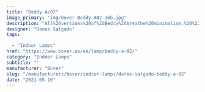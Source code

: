 ```yaml
---
title: "Beddy A/02"
image_primary: "img/Bover-Beddy-A02-amb.jpg"
description: "All%20versions%20of%20Beddy%20breathe%20minimalism.%20%22Japanese%20cabinetmakers%20are%20unique.%20Its%20maximum%20simplicity%20is%20the%20result%20of%20great%20effort.%20Simplify%2C%20simplify%20and%20simplify%2C%20until%20you%20reach%20a%20simple%20line%22%2C%20points%20out%20the%20author.%20That%2C%20plus%20the%20100%25%A0%20rationalist%20philosophy%20of%20the%20author%2C%20results%20in%20a%20lamp%20where%20nothing%20is%20free.%20Every%20little%20detail%20of%20its%20geometry%20is%20the%20answer%20to%20a%20specific%20need.%20Light%2C%20versatile%20and%20fresh.%20Perfect%20for%20minimalist%20spaces.%0A%0A%0A%0A"
designer: "Danos Salgado"
tags: 

  - "Indoor Lamps"
href: "https://www.bover.es/en/lamp/beddy-a-02/"
category: "Indoor Lamps"
subtitle: ""
manufacturer: "Bover"
slug: "/manufacturers/bover/indoor-lamps/danos-salgado-beddy-a-02"
date: "2021-05-10"
---
```

